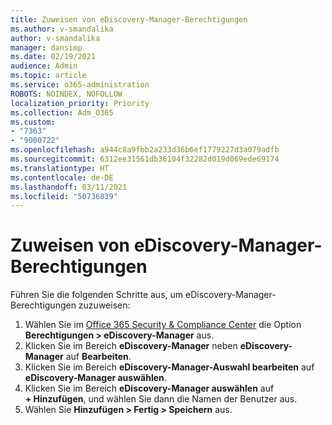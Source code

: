 ```yaml
---
title: Zuweisen von eDiscovery-Manager-Berechtigungen
ms.author: v-smandalika
author: v-smandalika
manager: dansimp
ms.date: 02/19/2021
audience: Admin
ms.topic: article
ms.service: o365-administration
ROBOTS: NOINDEX, NOFOLLOW
localization_priority: Priority
ms.collection: Adm_O365
ms.custom:
- "7363"
- "9000722"
ms.openlocfilehash: a944c8a9fbb2a233d36b6ef1779227d3a079adfb
ms.sourcegitcommit: 6312ee31561db36104f32282d019d069ede69174
ms.translationtype: HT
ms.contentlocale: de-DE
ms.lasthandoff: 03/11/2021
ms.locfileid: "50736839"
---
```

# <a name="assign-ediscovery-manager-permissions"></a>Zuweisen von eDiscovery-Manager-Berechtigungen

Führen Sie die folgenden Schritte aus, um eDiscovery-Manager-Berechtigungen zuzuweisen:

1. Wählen Sie im [Office 365 Security & Compliance Center](https://sip.protection.office.com/) die Option **Berechtigungen > eDiscovery-Manager** aus.
2. Klicken Sie im Bereich **eDiscovery-Manager** neben **eDiscovery-Manager** auf **Bearbeiten**.
3. Klicken Sie im Bereich **eDiscovery-Manager-Auswahl bearbeiten** auf **eDiscovery-Manager auswählen**.
4. Klicken Sie im Bereich **eDiscovery-Manager auswählen** auf **+ Hinzufügen**, und wählen Sie dann die Namen der Benutzer aus.
5. Wählen Sie **Hinzufügen > Fertig > Speichern** aus.
